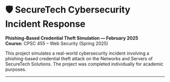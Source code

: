 # 🛡️ SecureTech Cybersecurity Incident Response

**Phishing-Based Credential Theft Simulation — February 2025**  
**Course:** CPSC 455 – Web Security (Spring 2025)

This project simulates a real-world cybersecurity incident involving a phishing-based credential theft attack on the Networks and Servers of SecureTech Solutions. The project was completed individually for academic purposes.

---

